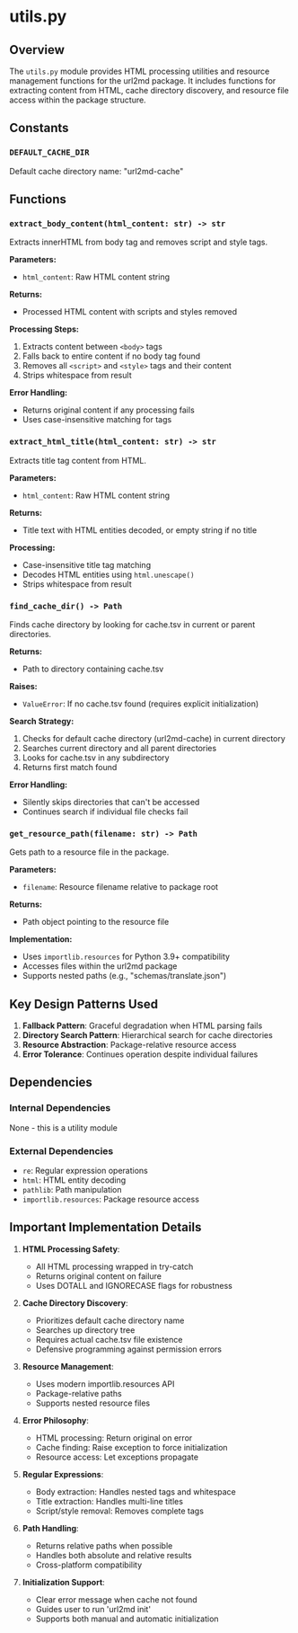 # utils.py

## Overview

The `utils.py` module provides HTML processing utilities and resource management functions for the url2md package. It includes functions for extracting content from HTML, cache directory discovery, and resource file access within the package structure.

## Constants

### `DEFAULT_CACHE_DIR`
Default cache directory name: "url2md-cache"

## Functions

### `extract_body_content(html_content: str) -> str`

Extracts innerHTML from body tag and removes script and style tags.

**Parameters:**
- `html_content`: Raw HTML content string

**Returns:**
- Processed HTML content with scripts and styles removed

**Processing Steps:**
1. Extracts content between `<body>` tags
2. Falls back to entire content if no body tag found
3. Removes all `<script>` and `<style>` tags and their content
4. Strips whitespace from result

**Error Handling:**
- Returns original content if any processing fails
- Uses case-insensitive matching for tags

### `extract_html_title(html_content: str) -> str`

Extracts title tag content from HTML.

**Parameters:**
- `html_content`: Raw HTML content string

**Returns:**
- Title text with HTML entities decoded, or empty string if no title

**Processing:**
- Case-insensitive title tag matching
- Decodes HTML entities using `html.unescape()`
- Strips whitespace from result

### `find_cache_dir() -> Path`

Finds cache directory by looking for cache.tsv in current or parent directories.

**Returns:**
- Path to directory containing cache.tsv

**Raises:**
- `ValueError`: If no cache.tsv found (requires explicit initialization)

**Search Strategy:**
1. Checks for default cache directory (url2md-cache) in current directory
2. Searches current directory and all parent directories
3. Looks for cache.tsv in any subdirectory
4. Returns first match found

**Error Handling:**
- Silently skips directories that can't be accessed
- Continues search if individual file checks fail

### `get_resource_path(filename: str) -> Path`

Gets path to a resource file in the package.

**Parameters:**
- `filename`: Resource filename relative to package root

**Returns:**
- Path object pointing to the resource file

**Implementation:**
- Uses `importlib.resources` for Python 3.9+ compatibility
- Accesses files within the url2md package
- Supports nested paths (e.g., "schemas/translate.json")

## Key Design Patterns Used

1. **Fallback Pattern**: Graceful degradation when HTML parsing fails
2. **Directory Search Pattern**: Hierarchical search for cache directories
3. **Resource Abstraction**: Package-relative resource access
4. **Error Tolerance**: Continues operation despite individual failures

## Dependencies

### Internal Dependencies
None - this is a utility module

### External Dependencies
- `re`: Regular expression operations
- `html`: HTML entity decoding
- `pathlib`: Path manipulation
- `importlib.resources`: Package resource access

## Important Implementation Details

1. **HTML Processing Safety**:
   - All HTML processing wrapped in try-catch
   - Returns original content on failure
   - Uses DOTALL and IGNORECASE flags for robustness

2. **Cache Directory Discovery**:
   - Prioritizes default cache directory name
   - Searches up directory tree
   - Requires actual cache.tsv file existence
   - Defensive programming against permission errors

3. **Resource Management**:
   - Uses modern importlib.resources API
   - Package-relative paths
   - Supports nested resource files

4. **Error Philosophy**:
   - HTML processing: Return original on error
   - Cache finding: Raise exception to force initialization
   - Resource access: Let exceptions propagate

5. **Regular Expressions**:
   - Body extraction: Handles nested tags and whitespace
   - Title extraction: Handles multi-line titles
   - Script/style removal: Removes complete tags

6. **Path Handling**:
   - Returns relative paths when possible
   - Handles both absolute and relative results
   - Cross-platform compatibility

7. **Initialization Support**:
   - Clear error message when cache not found
   - Guides user to run 'url2md init'
   - Supports both manual and automatic initialization